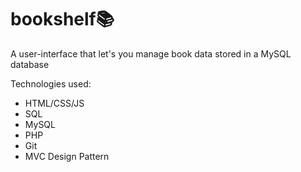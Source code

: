 # bookshelf📚
A user-interface that let's you manage book data stored in a MySQL database

Technologies used: 
- HTML/CSS/JS 
- SQL
- MySQL
- PHP
- Git
- MVC Design Pattern

